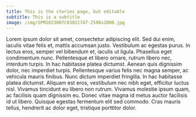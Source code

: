 ```yaml
---
title: This is the stories page, but editable
subtitle: This is a subtitle
image: /img/SPM2023007C03021747-2500x2000.jpg
---
```


Lorem ipsum dolor sit amet, consectetur adipiscing elit. Sed dui enim, iaculis vitae felis et, mattis accumsan justo. Vestibulum ac egestas purus. In lectus eros, semper vel bibendum et, iaculis ut ligula. Phasellus eget condimentum nunc. Pellentesque et libero ornare, rutrum libero nec, interdum turpis. In hac habitasse platea dictumst. Aenean quis dignissim dolor, nec imperdiet turpis. Pellentesque varius felis nec magna semper, ac vehicula mauris finibus. Nunc dictum imperdiet fringilla. In hac habitasse platea dictumst. Aliquam est eros, vestibulum nec nibh eget, efficitur luctus nisl. Vivamus tincidunt eu libero non rutrum. Vivamus molestie ipsum quam, ac facilisis quam dignissim eu. Donec vitae magna id metus auctor facilisis id ut libero. Quisque egestas fermentum elit sed commodo. Cras mauris tellus, hendrerit ac dolor eget, tristique porttitor dolor.
